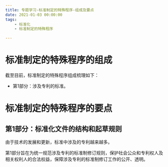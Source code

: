 ```yaml
---
title: 专题学习-标准制定的特殊程序-组成及要点
date: 2021-01-03 00:00:00
tags: 
	- 标准化
	- 标准制定的特殊程序

---
```


# 标准制定的特殊程序的组成

截至目前，标准制定的特殊程序组成梳理如下：

- 第1部分：涉及专利的标准。

# 标准制定的特殊程序的要点

## 第1部分：标准化文件的结构和起草规则

由于技术的发展和更新，标准中涉及的专利越来越多。

第1部分旨在为统一规范涉及专利的标准制修订规则，保护社会公众和专利权人及相关权利人的合法权益，保障涉及专利的标准制修订工作的公开、透明。 




